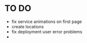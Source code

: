 # TO DO

- fix service animations on first page
- create locations
- fix deployment user error problems
- 